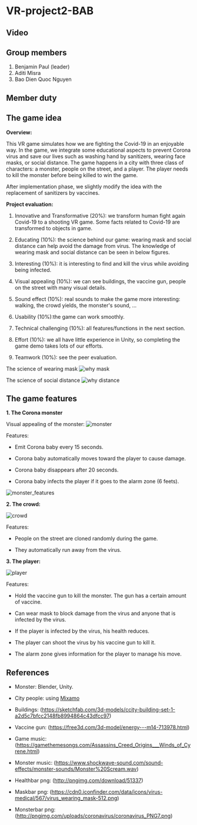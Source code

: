 # VR-project2-BAB

## Video


## Group members
1. Benjamin Paul (leader)
2. Aditi Misra
3. Bao Dien Quoc Nguyen

## Member duty

## The game idea

**Overview:**

This VR game simulates how we are fighting the Covid-19 in an enjoyable way. In the game, we integrate some educational aspects to prevent Corona virus and save our lives such as washing hand by sanitizers, wearing face masks, or social distance. The game happens in a city with three class of characters: a monster, people on the street, and a player. The player needs to kill the monster before being killed to win the game.

After implementation phase, we slightly modify the idea with the replacement of sanitizers by vaccines.

**Project evaluation:**

1. Innovative and Transformative (20%): we transform human fight again Covid-19 to a shooting VR game. Some facts related to Covid-19 are transformed to objects in game.

2. Educating (10%): the science behind our game: wearing mask and social distance can help avoid the damage from virus. The knowledge of wearing mask and social distance can be seen in below figures.

3. Interesting (10%): it is interesting to find and kill the virus while avoiding being infected.

4. Visual appealing (10%): we can see buildings, the vaccine gun, people on the street with many visual details.

5. Sound effect (10%): real sounds to make the game more interesting: walking, the crowd yields, the monster's sound, ...

6. Usability (10%):the game can work smoothly.

7. Technical challenging (10%): all features/functions in the next section.

8. Effort (10%): we all have little experience in Unity, so completing the game demo takes lots of our efforts.

9. Teamwork (10%): see the peer evaluation.

The science of wearing mask
![why mask](figures/why_mask.png)

The science of social distance
![why distance](figures/why_social_distance.jpg)

## The game features

**1. The Corona monster**

Visual appealing of the monster:
![monster](figures/monster.png)

Features:

- Emit Corona baby every 15 seconds.

- Corona baby automatically moves toward the player to cause damage.

- Corona baby disappears after 20 seconds.

- Corona baby infects the player if it goes to the alarm zone (6 feets).

![monster_features](figures/monster_explain.png)

**2. The crowd:**

![crowd](figures/crowd.png)

Features:

- People on the street are cloned randomly during the game.

- They automatically run away from the virus.

**3. The player:**

![player](figures/player.png)

Features:

- Hold the vaccine gun to kill the monster. The gun has a certain amount of vaccine.

- Can wear mask to block damage from the virus and anyone that is infected by the virus.

- If the player is infected by the virus, his health reduces.

- The player can shoot the virus by his vaccine gun to kill it.

- The alarm zone gives information for the player to manage his move.

## References

- Monster: Blender, Unity.

- City people: using [Mixamo](https://www.mixamo.com/#/?page=1&type=Character)

- Buildings: (https://sketchfab.com/3d-models/ccity-building-set-1-a2d5c7bfcc2148fb8994864c43dfcc97)

- Vaccine gun: (https://free3d.com/3d-model/energy---m14-713978.html)

- Game music: (https://gamethemesongs.com/Assassins_Creed_Origins___Winds_of_Cyrene.html)

- Monster music: (https://www.shockwave-sound.com/sound-effects/monster-sounds/Monster%20Scream.wav)

- Healthbar png: (http://pngimg.com/download/51337)

- Maskbar png: (https://cdn0.iconfinder.com/data/icons/virus-medical/567/virus_wearing_mask-512.png)

- Monsterbar png: (http://pngimg.com/uploads/coronavirus/coronavirus_PNG7.png)
